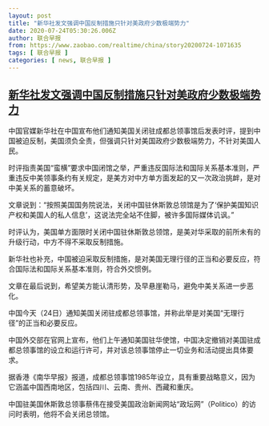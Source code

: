 ```yaml
---
layout: post
title: "新华社发文强调中国反制措施只针对美政府少数极端势力"
date: 2020-07-24T05:30:26.006Z
author: 联合早报
from: https://www.zaobao.com/realtime/china/story20200724-1071635
tags: [ 联合早报 ]
categories: [ news, 联合早报 ]
---
```

<!--1595594520000-->
[新华社发文强调中国反制措施只针对美政府少数极端势力](https://www.zaobao.com/realtime/china/story20200724-1071635)
------

<div>
<p>中国官媒新华社在中国宣布他们通知美国关闭驻成都总领事馆后发表时评，提到中国被迫反制，美国须负全责，但强调只针对美国政府少数极端势力，不针对美国人民。</p><p>时评指责美国“蛮横”要求中国闭馆之举，严重违反国际法和国际关系基本准则，严重违反中美领事条约有关规定，是美方对中方单方面发起的又一次政治挑衅，是对中美关系的蓄意破坏。</p><p>文章说到：“按照美国国务院说法，关闭中国驻休斯敦总领馆是为了‘保护美国知识产权和美国人的私人信息’，这说法完全站不住脚，被许多国际媒体讥讽。”</p><section id="imu"><div id="dfp-ad-imu1-wrapper" class="dfp-tag-wrapper"><div id="dfp-ad-imu1" class="dfp-tag-wrapper"></div></div></section><p>时评认为，美国单方面限时关闭中国驻休斯敦总领馆，是美对华采取的前所未有的升级行动，中方不得不采取反制措施。</p><p>新华社也补充，中国被迫采取反制措施，是对美国无理行径的正当和必要反应，符合国际法和国际关系基本准则，符合外交惯例。</p><p>文章在最后说到，希望美方能认清形势，及早悬崖勒马，避免中美关系进一步恶化。</p><p>中国今天（24日）通知美国关闭驻成都总领事馆，并称此举是对美国“无理行径”的正当和必要反应。</p><div id="innity-in-post"></div><div id="dfp-ad-midarticlespecial-wrapper" class="dfp-tag-wrapper"><div id="dfp-ad-midarticlespecial" class="dfp-tag-wrapper"></div></div><p>中国外交部在官网上宣布，他们上午通知美国驻华使馆，中国决定撤销对美国驻成都总领事馆的设立和运行许可，并对该总领事馆停止一切业务和活动提出具体要求。</p><p>据香港《南华早报》报道，成都总领事馆1985年设立，具有重要战略意义，因为它涵盖中国西南地区，包括四川、云南、贵州、西藏和重庆。</p><p>中国驻美国休斯敦总领事蔡伟在接受美国政治新闻网站“政坛网”（Politico）的访问时表明，他将不会关闭总领馆。</p>
</div>
